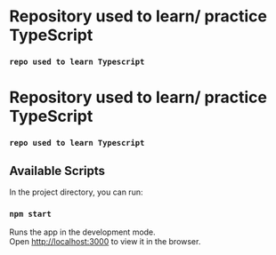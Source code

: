 # Repository used to learn/ practice TypeScript

### `repo used to learn Typescript`
# Repository used to learn/ practice TypeScript
### `repo used to learn Typescript`

## Available Scripts

In the project directory, you can run:

### `npm start`

Runs the app in the development mode.\
Open [http://localhost:3000](http://localhost:3000) to view it in the browser.



